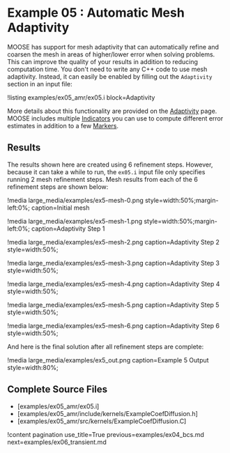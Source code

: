 # Example 05 : Automatic Mesh Adaptivity

MOOSE has support for mesh adaptivity that can automatically refine and coarsen the mesh in areas
of higher/lower error when solving problems.  This can improve the quality of your results in
addition to reducing computation time. You don't need to write any C++ code to use mesh
adaptivity. Instead, it can easily be enabled by filling out the `Adaptivity` section in an input
file:

!listing examples/ex05_amr/ex05.i block=Adaptivity

More details about this functionality are provided on the [Adaptivity](framework:syntax/Adaptivity/index.md)
page.  MOOSE includes multiple [Indicators](framework:Indicators/index.md) you can use to compute different
error estimates in addition to a few [Markers](framework:Markers/index.md).

## Results

The results shown here are created using 6 refinement steps.  However, because it can take a while
to run, the `ex05.i` input file only specifies running 2 mesh refinement steps.  Mesh results from
each of the 6 refinement steps are shown below:

!media large_media/examples/ex5-mesh-0.png
       style=width:50%;margin-left:0%;
       caption=Initial mesh

!media large_media/examples/ex5-mesh-1.png
       style=width:50%;margin-left:0%;
       caption=Adaptivity Step 1

!media large_media/examples/ex5-mesh-2.png
       caption=Adaptivity Step 2
       style=width:50%;

!media large_media/examples/ex5-mesh-3.png
       caption=Adaptivity Step 3
       style=width:50%;

!media large_media/examples/ex5-mesh-4.png
       caption=Adaptivity Step 4
       style=width:50%;

!media large_media/examples/ex5-mesh-5.png
       caption=Adaptivity Step 5
       style=width:50%;

!media large_media/examples/ex5-mesh-6.png
       caption=Adaptivity Step 6
       style=width:50%;


And here is the final solution after all refinement steps are complete:

!media large_media/examples/ex5_out.png
       caption=Example 5 Output
       style=width:80%;

## Complete Source Files

- [examples/ex05_amr/ex05.i]
- [examples/ex05_amr/include/kernels/ExampleCoefDiffusion.h]
- [examples/ex05_amr/src/kernels/ExampleCoefDiffusion.C]

!content pagination use_title=True
                    previous=examples/ex04_bcs.md
                    next=examples/ex06_transient.md
